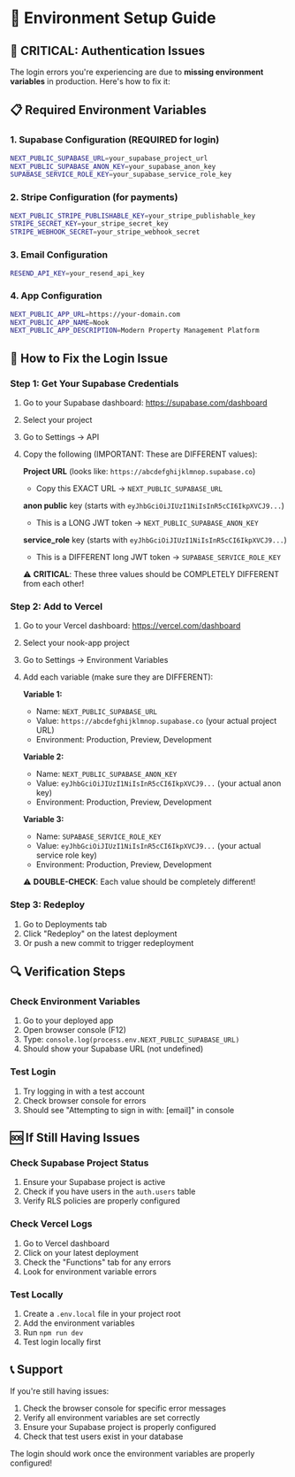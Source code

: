 # 🔧 Environment Setup Guide

## 🚨 **CRITICAL: Authentication Issues**

The login errors you're experiencing are due to **missing environment variables** in production. Here's how to fix it:

## 📋 **Required Environment Variables**

### 1. Supabase Configuration (REQUIRED for login)
```bash
NEXT_PUBLIC_SUPABASE_URL=your_supabase_project_url
NEXT_PUBLIC_SUPABASE_ANON_KEY=your_supabase_anon_key
SUPABASE_SERVICE_ROLE_KEY=your_supabase_service_role_key
```

### 2. Stripe Configuration (for payments)
```bash
NEXT_PUBLIC_STRIPE_PUBLISHABLE_KEY=your_stripe_publishable_key
STRIPE_SECRET_KEY=your_stripe_secret_key
STRIPE_WEBHOOK_SECRET=your_stripe_webhook_secret
```

### 3. Email Configuration
```bash
RESEND_API_KEY=your_resend_api_key
```

### 4. App Configuration
```bash
NEXT_PUBLIC_APP_URL=https://your-domain.com
NEXT_PUBLIC_APP_NAME=Nook
NEXT_PUBLIC_APP_DESCRIPTION=Modern Property Management Platform
```

## 🚀 **How to Fix the Login Issue**

### Step 1: Get Your Supabase Credentials
1. Go to your Supabase dashboard: https://supabase.com/dashboard
2. Select your project
3. Go to Settings → API
4. Copy the following (IMPORTANT: These are DIFFERENT values):

   **Project URL** (looks like: `https://abcdefghijklmnop.supabase.co`)
   - Copy this EXACT URL → `NEXT_PUBLIC_SUPABASE_URL`

   **anon public** key (starts with `eyJhbGciOiJIUzI1NiIsInR5cCI6IkpXVCJ9...`)
   - This is a LONG JWT token → `NEXT_PUBLIC_SUPABASE_ANON_KEY`

   **service_role** key (starts with `eyJhbGciOiJIUzI1NiIsInR5cCI6IkpXVCJ9...`)
   - This is a DIFFERENT long JWT token → `SUPABASE_SERVICE_ROLE_KEY`

   ⚠️ **CRITICAL**: These three values should be COMPLETELY DIFFERENT from each other!

### Step 2: Add to Vercel
1. Go to your Vercel dashboard: https://vercel.com/dashboard
2. Select your nook-app project
3. Go to Settings → Environment Variables
4. Add each variable (make sure they are DIFFERENT):

   **Variable 1:**
   - Name: `NEXT_PUBLIC_SUPABASE_URL`
   - Value: `https://abcdefghijklmnop.supabase.co` (your actual project URL)
   - Environment: Production, Preview, Development

   **Variable 2:**
   - Name: `NEXT_PUBLIC_SUPABASE_ANON_KEY`
   - Value: `eyJhbGciOiJIUzI1NiIsInR5cCI6IkpXVCJ9...` (your actual anon key)
   - Environment: Production, Preview, Development

   **Variable 3:**
   - Name: `SUPABASE_SERVICE_ROLE_KEY`
   - Value: `eyJhbGciOiJIUzI1NiIsInR5cCI6IkpXVCJ9...` (your actual service role key)
   - Environment: Production, Preview, Development

   ⚠️ **DOUBLE-CHECK**: Each value should be completely different!

### Step 3: Redeploy
1. Go to Deployments tab
2. Click "Redeploy" on the latest deployment
3. Or push a new commit to trigger redeployment

## 🔍 **Verification Steps**

### Check Environment Variables
1. Go to your deployed app
2. Open browser console (F12)
3. Type: `console.log(process.env.NEXT_PUBLIC_SUPABASE_URL)`
4. Should show your Supabase URL (not undefined)

### Test Login
1. Try logging in with a test account
2. Check browser console for errors
3. Should see "Attempting to sign in with: [email]" in console

## 🆘 **If Still Having Issues**

### Check Supabase Project Status
1. Ensure your Supabase project is active
2. Check if you have users in the `auth.users` table
3. Verify RLS policies are properly configured

### Check Vercel Logs
1. Go to Vercel dashboard
2. Click on your latest deployment
3. Check the "Functions" tab for any errors
4. Look for environment variable errors

### Test Locally
1. Create a `.env.local` file in your project root
2. Add the environment variables
3. Run `npm run dev`
4. Test login locally first

## 📞 **Support**

If you're still having issues:
1. Check the browser console for specific error messages
2. Verify all environment variables are set correctly
3. Ensure your Supabase project is properly configured
4. Check that test users exist in your database

The login should work once the environment variables are properly configured!
